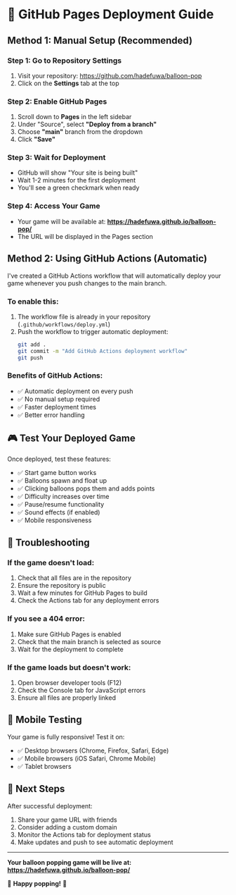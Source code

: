 # 🚀 GitHub Pages Deployment Guide

## Method 1: Manual Setup (Recommended)

### Step 1: Go to Repository Settings
1. Visit your repository: https://github.com/hadefuwa/balloon-pop
2. Click on the **Settings** tab at the top

### Step 2: Enable GitHub Pages
1. Scroll down to **Pages** in the left sidebar
2. Under "Source", select **"Deploy from a branch"**
3. Choose **"main"** branch from the dropdown
4. Click **"Save"**

### Step 3: Wait for Deployment
- GitHub will show "Your site is being built"
- Wait 1-2 minutes for the first deployment
- You'll see a green checkmark when ready

### Step 4: Access Your Game
- Your game will be available at: **https://hadefuwa.github.io/balloon-pop/**
- The URL will be displayed in the Pages section

## Method 2: Using GitHub Actions (Automatic)

I've created a GitHub Actions workflow that will automatically deploy your game whenever you push changes to the main branch.

### To enable this:
1. The workflow file is already in your repository (`.github/workflows/deploy.yml`)
2. Push the workflow to trigger automatic deployment:
   ```bash
   git add .
   git commit -m "Add GitHub Actions deployment workflow"
   git push
   ```

### Benefits of GitHub Actions:
- ✅ Automatic deployment on every push
- ✅ No manual setup required
- ✅ Faster deployment times
- ✅ Better error handling

## 🎮 Test Your Deployed Game

Once deployed, test these features:
- ✅ Start game button works
- ✅ Balloons spawn and float up
- ✅ Clicking balloons pops them and adds points
- ✅ Difficulty increases over time
- ✅ Pause/resume functionality
- ✅ Sound effects (if enabled)
- ✅ Mobile responsiveness

## 🔧 Troubleshooting

### If the game doesn't load:
1. Check that all files are in the repository
2. Ensure the repository is public
3. Wait a few minutes for GitHub Pages to build
4. Check the Actions tab for any deployment errors

### If you see a 404 error:
1. Make sure GitHub Pages is enabled
2. Check that the main branch is selected as source
3. Wait for the deployment to complete

### If the game loads but doesn't work:
1. Open browser developer tools (F12)
2. Check the Console tab for JavaScript errors
3. Ensure all files are properly linked

## 📱 Mobile Testing

Your game is fully responsive! Test it on:
- ✅ Desktop browsers (Chrome, Firefox, Safari, Edge)
- ✅ Mobile browsers (iOS Safari, Chrome Mobile)
- ✅ Tablet browsers

## 🎯 Next Steps

After successful deployment:
1. Share your game URL with friends
2. Consider adding a custom domain
3. Monitor the Actions tab for deployment status
4. Make updates and push to see automatic deployment

---

**Your balloon popping game will be live at: https://hadefuwa.github.io/balloon-pop/**

🎈 **Happy popping!** 🎈 